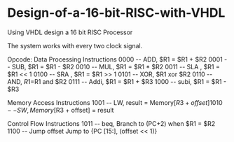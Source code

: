 # Design-of-a-16-bit-RISC-with-VHDL
Using VHDL design a 16 bit RISC Processor


The system works with every two clock signal. 

Opcode:
Data Processing Instructions
0000 -- ADD, $R1 = $R1 + $R2
0001 -- SUB, $R1 = $R1 - $R2
0010 -- MUL, $R1 = $R1 * $R2
0011 -- SLA , $R1 = $R1 << 1
0100 -- SRA , $R1 = $R1 >> 1
0101 -- XOR, $R1 xor $R2
0110 -- AND, $R1 =$R1 and $R2
0111 -- Addi, $R1 = $R1 + $R3
1000 -- subi, $R1 = $R1 - $R3

Memory Access Instructions
1001 -- LW, result = Memory[$R3 + offset]
1010 -- SW, Memory[$R3 + offset] = result

Control Flow Instructions
1011 -- beq, Branch to (PC+2) when $R1 = $R2
1100 -- Jump offset Jump to {PC [15:], (offset << 1)}



